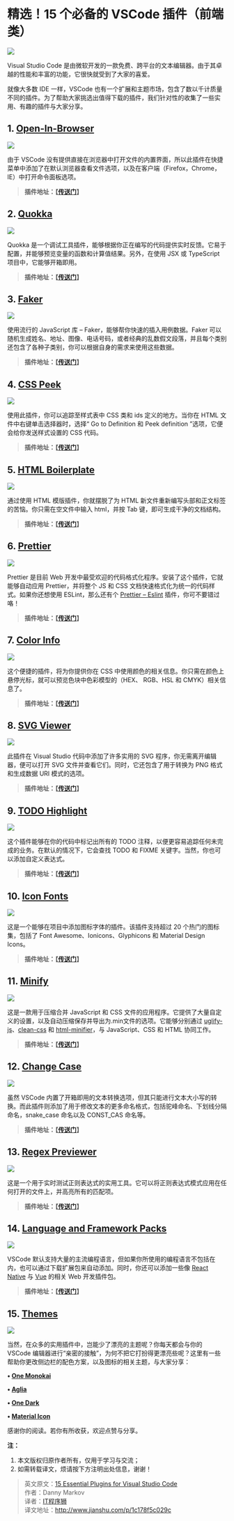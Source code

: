 # 精选！15 个必备的 VSCode 插件（前端类）

![](https://pic1.zhimg.com/v2-e964b7b6a95ef9b766407b334167dd4a_b.jpg)

Visual Studio Code 是由微软开发的一款免费、跨平台的文本编辑器。由于其卓越的性能和丰富的功能，它很快就受到了大家的喜爱。

就像大多数 IDE 一样，VSCode 也有一个扩展和主题市场，包含了数以千计质量不同的插件。为了帮助大家挑选出值得下载的插件，我们针对性的收集了一些实用、有趣的插件与大家分享。

## **1.** **[Open-In-Browser](https:https://marketplace.visualstudio.com/items?itemName=coderfee.open-html-in-browser)**

![](https://pic4.zhimg.com/v2-c513d019fa13631a4b6b33b26f8ce9c9_b.jpg)

由于 VSCode 没有提供直接在浏览器中打开文件的内置界面，所以此插件在快捷菜单中添加了在默认浏览器查看文件选项，以及在客户端（Firefox，Chrome，IE）中打开命令面板选项。

> **插件地址：【[传送门](https:https://marketplace.visualstudio.com/items?itemName=coderfee.open-html-in-browser)】**

## **2.** **[Quokka](https:https://quokkajs.com/)**

![](https://pic3.zhimg.com/v2-c11fc60026741f6575f9f610f91eb811_b.jpg)

Quokka 是一个调试工具插件，能够根据你正在编写的代码提供实时反馈。它易于配置，并能够预览变量的函数和计算值结果。另外，在使用 JSX 或 TypeScript 项目中，它能够开箱即用。

> **插件地址：【[传送门](https:https://quokkajs.com/)】**

## **3.** **[Faker](https:https://marketplace.visualstudio.com/items?itemName=deerawan.vscode-faker)**

![](https://pic3.zhimg.com/v2-06dcb08125539bc0f827e064c3a84eb5_b.jpg)

使用流行的 JavaScript 库 – Faker，能够帮你快速的插入用例数据。Faker 可以随机生成姓名、地址、图像、电话号码，或者经典的乱数假文段落，并且每个类别还包含了各种子类别，你可以根据自身的需求来使用这些数据。

> **插件地址：【[传送门](https:https://marketplace.visualstudio.com/items?itemName=deerawan.vscode-faker)】**

## **4.** **[CSS Peek](https:https://marketplace.visualstudio.com/items?itemName=pranaygp.vscode-css-peek)**

![](https://pic1.zhimg.com/v2-88a0cb1393b72125829c183fc0c08795_b.jpg)

使用此插件，你可以追踪至样式表中 CSS 类和 ids 定义的地方。当你在 HTML 文件中右键单击选择器时，选择“ Go to Definition 和 Peek definition ”选项，它便会给你发送样式设置的 CSS 代码。

> **插件地址：【[传送门](https:https://marketplace.visualstudio.com/items?itemName=pranaygp.vscode-css-peek)】**

## **5.** **[HTML Boilerplate](https:https://marketplace.visualstudio.com/items?itemName=sidthesloth.html5-boilerplate)**

![](https://pic1.zhimg.com/v2-e9ee4dbe0cf797d6380cc4f3cf0b8d71_b.jpg)

通过使用 HTML 模版插件，你就摆脱了为 HTML 新文件重新编写头部和正文标签的苦恼。你只需在空文件中输入 html，并按 Tab 键，即可生成干净的文档结构。

> **插件地址：【[传送门](https:https://marketplace.visualstudio.com/items?itemName=sidthesloth.html5-boilerplate)】**

## **6.** **[Prettier](https:https://marketplace.visualstudio.com/items?itemName=esbenp.prettier-vscode)**

![](https://pic2.zhimg.com/v2-d65f7c96c6492f36e853e8ee74b85cae_b.jpg)

Prettier 是目前 Web 开发中最受欢迎的代码格式化程序。安装了这个插件，它就能够自动应用 Prettier，并将整个 JS 和 CSS 文档快速格式化为统一的代码样式。如果你还想使用 ESLint，那么还有个 [Prettier – Eslint](https:https://marketplace.visualstudio.com/items?itemName=RobinMalfait.prettier-eslint-vscode) 插件，你可不要错过咯！

> **插件地址：【[传送门](https:https://marketplace.visualstudio.com/items?itemName=esbenp.prettier-vscode)】**

## **7.** **[Color Info](https:https://marketplace.visualstudio.com/items?itemName=bierner.color-info)**

![](https://pic2.zhimg.com/v2-99996c18fc05faaba4f8fd94963c7e10_b.jpg)

这个便捷的插件，将为你提供你在 CSS 中使用颜色的相关信息。你只需在颜色上悬停光标，就可以预览色块中色彩模型的（HEX、 RGB、HSL 和 CMYK）相关信息了。

> **插件地址：【[传送门](https:https://marketplace.visualstudio.com/items?itemName=bierner.color-info)】**

## **8.** **[SVG Viewer](https:https://marketplace.visualstudio.com/items?itemName=cssho.vscode-svgviewer)**

![](https://pic3.zhimg.com/v2-d3bacd36935ada20b32effbd57220a59_b.jpg)

此插件在 Visual Studio 代码中添加了许多实用的 SVG 程序，你无需离开编辑器，便可以打开 SVG 文件并查看它们。同时，它还包含了用于转换为 PNG 格式和生成数据 URI 模式的选项。

> **插件地址：【[传送门](https:https://marketplace.visualstudio.com/items?itemName=cssho.vscode-svgviewer)】**

## **9.** **[TODO Highlight](https:https://marketplace.visualstudio.com/items?itemName=wayou.vscode-todo-highlight)**

![](https://pic3.zhimg.com/v2-b1151848d7fa3fd436f132694d5eaa21_b.jpg)

这个插件能够在你的代码中标记出所有的 TODO 注释，以便更容易追踪任何未完成的业务。在默认的情况下，它会查找 TODO 和 FIXME 关键字。当然，你也可以添加自定义表达式。

> **插件地址：【[传送门](https:https://marketplace.visualstudio.com/items?itemName=wayou.vscode-todo-highlight)】**

## **10.** **[Icon Fonts](https:https://marketplace.visualstudio.com/items?itemName=idleberg.icon-fonts)**

![](https://pic1.zhimg.com/v2-52bd95eb3067d3ee8f6f4c2f4234a60c_b.jpg)

这是一个能够在项目中添加图标字体的插件。该插件支持超过 20 个热门的图标集，包括了 Font Awesome、Ionicons、Glyphicons 和 Material Design Icons。

> **插件地址：【[传送门](https:https://marketplace.visualstudio.com/items?itemName=idleberg.icon-fonts)】**

## **11.** **[Minify](https:https://marketplace.visualstudio.com/items?itemName=HookyQR.minify)**

![](https://pic2.zhimg.com/v2-8553d4be2627064e3ada30ea24ae394d_b.jpg)

这是一款用于压缩合并 JavaScript 和 CSS 文件的应用程序。它提供了大量自定义的设置，以及自动压缩保存并导出为.min文件的选项。它能够分别通过 [uglify-js](https:http://lisperator.net/uglifyjs/)、[clean-css](https:https://github.com/jakubpawlowicz/clean-css) 和 [html-minifier](https:http://kangax.github.io/html-minifier/)，与 JavaScript、CSS 和 HTML 协同工作。

> **插件地址：【[传送门](https:https://marketplace.visualstudio.com/items?itemName=HookyQR.minify)】**

## **12.** **[Change Case](https:https://marketplace.visualstudio.com/items?itemName=wmaurer.change-case)**

![](https://pic2.zhimg.com/v2-79d8cd77a87dd90152310c252aee0c3e_b.jpg)

虽然 VSCode 内置了开箱即用的文本转换选项，但其只能进行文本大小写的转换。而此插件则添加了用于修改文本的更多命名格式，包括驼峰命名、下划线分隔命名，snake_case 命名以及 CONST_CAS 命名等。

> **插件地址：【[传送门](https:https://marketplace.visualstudio.com/items?itemName=wmaurer.change-case)】**

## **13.** **[Regex Previewer](https:https://marketplace.visualstudio.com/items?itemName=chrmarti.regex)**

![](https://pic1.zhimg.com/v2-5cebcf4b363f195dfb298c380f3857c2_b.jpg)

这是一个用于实时测试正则表达式的实用工具。它可以将正则表达式模式应用在任何打开的文件上，并高亮所有的匹配项。

> **插件地址：【[传送门](https:https://marketplace.visualstudio.com/items?itemName=chrmarti.regex)】**

## **14.** **[Language and Framework Packs](https:https://marketplace.visualstudio.com/search?target=VSCode&category=Languages&sortBy=Downloads)**

![](https://pic3.zhimg.com/v2-61c1b02fef05b56c118de668e157cf15_b.jpg)

VSCode 默认支持大量的主流编程语言，但如果你所使用的编程语言不包括在内，也可以通过下载扩展包来自动添加。同时，你还可以添加一些像 [React Native](https:https://marketplace.visualstudio.com/items?itemName=vsmobile.vscode-react-native) 与 [Vue](https:https://marketplace.visualstudio.com/items?itemName=hollowtree.vue-snippets) 的相关 Web 开发插件包。

> **插件地址：【[传送门](https:https://marketplace.visualstudio.com/search?target=VSCode&category=Languages&sortBy=Downloads)】**

## **15.** **[Themes](https:https://marketplace.visualstudio.com/search?target=VSCode&category=Themes&sortBy=Downloads)**

![](https://pic4.zhimg.com/v2-23f9c3f5dc1c7b9e294c7576d37dea76_b.jpg)

当然，在众多的实用插件中，岂能少了漂亮的主题呢？你每天都会与你的 VSCode 编辑器进行“亲密的接触”，为何不把它打扮得更漂亮些呢？这里有一些帮助你更改侧边栏的配色方案，以及图标的相关主题，与大家分享：

**• [One Monokai](https:https://marketplace.visualstudio.com/items?itemName=azemoh.one-monokai)**

**• [Aglia](https:https://marketplace.visualstudio.com/items?itemName=whtsky.agila-theme)**

**• [One Dark](https:https://marketplace.visualstudio.com/items?itemName=azemoh.theme-onedark)**

**• [Material Icon](https:https://marketplace.visualstudio.com/items?itemName=PKief.material-icon-theme)**

感谢你的阅读。若你有所收获，欢迎点赞与分享。

**注：**

1.  本文版权归原作者所有，仅用于学习与交流；
2.  如需转载译文，烦请按下方注明出处信息，谢谢！

> 英文原文：[15 Essential Plugins for Visual Studio Code](https:https://tutorialzine.com/2017/06/15-essential-plugins-for-visual-studio-code)  
> 作者：Danny Markov  
> 译者：[IT程序狮](https:http://weibo.com/itlion114/)  
> 译文地址：[<span>http://www.</span><span>jianshu.com/p/1c178f5c0</span><span>29c</span><span></span>](https:http://www.jianshu.com/p/1c178f5c029c)